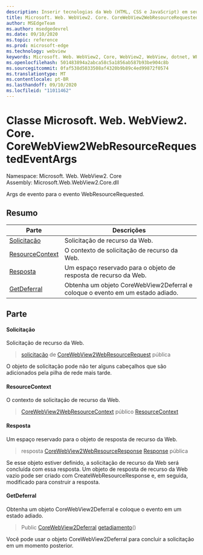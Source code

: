 ```yaml
---
description: Inserir tecnologias da Web (HTML, CSS e JavaScript) em seus aplicativos nativos com o controle WebView2 do Microsoft Edge
title: Microsoft. Web. WebView2. Core. CoreWebView2WebResourceRequestedEventArgs
author: MSEdgeTeam
ms.author: msedgedevrel
ms.date: 09/10/2020
ms.topic: reference
ms.prod: microsoft-edge
ms.technology: webview
keywords: Microsoft. Web. WebView2, Core, WebView2, WebView, dotnet, WPF, WinForms, app, Edge, CoreWebView2, CoreWebView2Controller, controle do navegador, Edge HTML, Microsoft. Web. WebView2. Core. CoreWebView2WebResourceRequestedEventArgs
ms.openlocfilehash: 501483894a2abca58c5a1856ab587b93be904c8b
ms.sourcegitcommit: 0faf538d5033508af4320b9b89c4ed99872f0574
ms.translationtype: MT
ms.contentlocale: pt-BR
ms.lasthandoff: 09/10/2020
ms.locfileid: "11011462"
---
```

# Classe Microsoft. Web. WebView2. Core. CoreWebView2WebResourceRequestedEventArgs 

Namespace: Microsoft. Web. WebView2. Core \
Assembly: Microsoft.Web.WebView2.Core.dll

Args de evento para o evento WebResourceRequested.

## Resumo

 Parte                        | Descrições
--------------------------------|---------------------------------------------
[Solicitação](#request) | Solicitação de recurso da Web.
[ResourceContext](#resourcecontext) | O contexto de solicitação de recurso da Web.
[Resposta](#response) | Um espaço reservado para o objeto de resposta de recurso da Web.
[GetDeferral](#getdeferral) | Obtenha um objeto CoreWebView2Deferral e coloque o evento em um estado adiado.

## Parte

#### Solicitação 

Solicitação de recurso da Web.

> [solicitação](#request) de [CoreWebView2WebResourceRequest](microsoft-web-webview2-core-corewebview2webresourcerequest.md) pública

O objeto de solicitação pode não ter alguns cabeçalhos que são adicionados pela pilha de rede mais tarde.

#### ResourceContext 

O contexto de solicitação de recurso da Web.

> [CoreWebView2WebResourceContext](./namespace-microsoft-web-webview2-core.md) público [ResourceContext](#resourcecontext)

#### Resposta 

Um espaço reservado para o objeto de resposta de recurso da Web.

> resposta [CoreWebView2WebResourceResponse](microsoft-web-webview2-core-corewebview2webresourceresponse.md) [Response](#response) pública

Se esse objeto estiver definido, a solicitação de recurso da Web será concluída com essa resposta. Um objeto de resposta de recurso da Web vazio pode ser criado com CreateWebResourceResponse e, em seguida, modificado para construir a resposta.

#### GetDeferral 

Obtenha um objeto CoreWebView2Deferral e coloque o evento em um estado adiado.

> Public [CoreWebView2Deferral](microsoft-web-webview2-core-corewebview2deferral.md) [getadiamento](#getdeferral)()

Você pode usar o objeto CoreWebView2Deferral para concluir a solicitação em um momento posterior.

